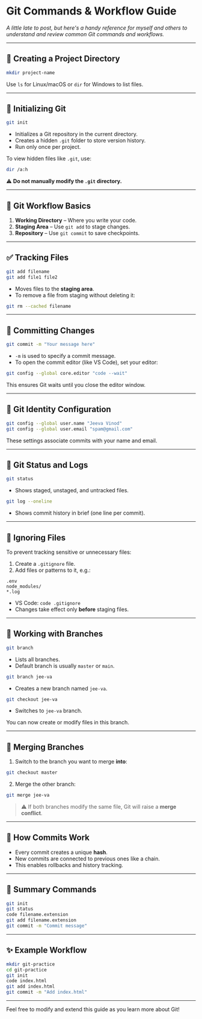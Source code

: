 
# Git Commands & Workflow Guide

_A little late to post, but here's a handy reference for myself and others to understand and review common Git commands and workflows._

---

## 📁 Creating a Project Directory

```bash
mkdir project-name
````

Use `ls` for Linux/macOS or `dir` for Windows to list files.

---

## 🔧 Initializing Git

```bash
git init
```

* Initializes a Git repository in the current directory.
* Creates a hidden `.git` folder to store version history.
* Run only once per project.

To view hidden files like `.git`, use:

```bash
dir /a:h
```

⚠️ **Do not manually modify the `.git` directory.**

---

## 📌 Git Workflow Basics

1. **Working Directory** – Where you write your code.
2. **Staging Area** – Use `git add` to stage changes.
3. **Repository** – Use `git commit` to save checkpoints.

---

## ✅ Tracking Files

```bash
git add filename
git add file1 file2
```

* Moves files to the **staging area**.
* To remove a file from staging without deleting it:

```bash
git rm --cached filename
```

---

## 📍 Committing Changes

```bash
git commit -m "Your message here"
```

* `-m` is used to specify a commit message.
* To open the commit editor (like VS Code), set your editor:

```bash
git config --global core.editor "code --wait"
```

This ensures Git waits until you close the editor window.

---

## 👤 Git Identity Configuration

```bash
git config --global user.name "Jeeva Vinod"
git config --global user.email "spam@gmail.com"
```

These settings associate commits with your name and email.

---

## 📜 Git Status and Logs

```bash
git status
```

* Shows staged, unstaged, and untracked files.

```bash
git log --oneline
```

* Shows commit history in brief (one line per commit).

---

## 🚫 Ignoring Files

To prevent tracking sensitive or unnecessary files:

1. Create a `.gitignore` file.
2. Add files or patterns to it, e.g.:

```
.env
node_modules/
*.log
```

* VS Code: `code .gitignore`
* Changes take effect only **before** staging files.

---

## 🧪 Working with Branches

```bash
git branch
```

* Lists all branches.
* Default branch is usually `master` or `main`.

```bash
git branch jee-va
```

* Creates a new branch named `jee-va`.

```bash
git checkout jee-va
```

* Switches to `jee-va` branch.

You can now create or modify files in this branch.

---

## 🔄 Merging Branches

1. Switch to the branch you want to merge **into**:

```bash
git checkout master
```

2. Merge the other branch:

```bash
git merge jee-va
```

> ⚠️ If both branches modify the same file, Git will raise a **merge conflict**.

---

## 🔗 How Commits Work

* Every commit creates a unique **hash**.
* New commits are connected to previous ones like a chain.
* This enables rollbacks and history tracking.

---

## 🧵 Summary Commands

```bash
git init
git status
code filename.extension
git add filename.extension
git commit -m "Commit message"
```

---

## ✨ Example Workflow

```bash
mkdir git-practice
cd git-practice
git init
code index.html
git add index.html
git commit -m "Add index.html"
```

---

Feel free to modify and extend this guide as you learn more about Git!

```
